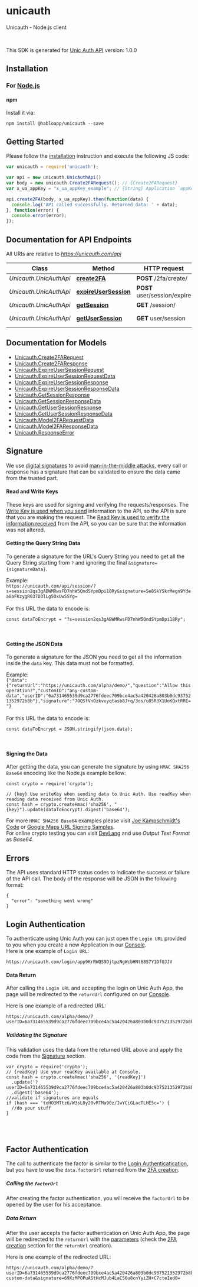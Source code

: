 # unicauth

Unicauth - Node.js client

<br>

This SDK is generated for [Unic Auth API](https://unicauth.com/alpha/docs/files/unicauth.yaml) version: 1.0.0

## Installation

### For [Node.js](https://nodejs.org/)

#### npm

Install it via:

```shell
npm install @habloapp/unicauth --save
```

## Getting Started

Please follow the [installation](#installation) instruction and execute the following JS code:

```javascript
var unicauth = require('unicauth');

var api = new unicauth.UnicAuthApi()
var body = new unicauth.Create2FARequest(); // {Create2FARequest} 
var x_ua_appKey = "x_ua_appKey_example"; // {String} Application `appKey`

api.create2FA(body, x_ua_appKey).then(function(data) {
  console.log('API called successfully. Returned data: ' + data);
}, function(error) {
  console.error(error);
});

```

## Documentation for API Endpoints

All URIs are relative to *https://unicauth.com/api*

Class | Method | HTTP request | Description
------------ | ------------- | ------------- | -------------
*Unicauth.UnicAuthApi* | [**create2FA**](docs/UnicAuthApi.md#create2FA) | **POST** /2fa/create/ | Create 2FA
*Unicauth.UnicAuthApi* | [**expireUserSession**](docs/UnicAuthApi.md#expireUserSession) | **POST** user/session/expire | Expire User Session
*Unicauth.UnicAuthApi* | [**getSession**](docs/UnicAuthApi.md#getSession) | **GET** /session/ | Get Session
*Unicauth.UnicAuthApi* | [**getUserSession**](docs/UnicAuthApi.md#getUserSession) | **GET** user/session | Get User Session

## Documentation for Models

 - [Unicauth.Create2FARequest](docs/Create2FARequest.md)
 - [Unicauth.Create2FAResponse](docs/Create2FAResponse.md)
 - [Unicauth.ExpireUserSessionRequest](docs/ExpireUserSessionRequest.md)
 - [Unicauth.ExpireUserSessionRequestData](docs/ExpireUserSessionRequestData.md)
 - [Unicauth.ExpireUserSessionResponse](docs/ExpireUserSessionResponse.md)
 - [Unicauth.ExpireUserSessionResponseData](docs/ExpireUserSessionResponseData.md)
 - [Unicauth.GetSessionResponse](docs/GetSessionResponse.md)
 - [Unicauth.GetSessionResponseData](docs/GetSessionResponseData.md)
 - [Unicauth.GetUserSessionResponse](docs/GetUserSessionResponse.md)
 - [Unicauth.GetUserSessionResponseData](docs/GetUserSessionResponseData.md)
 - [Unicauth.Model2FARequestData](docs/Model2FARequestData.md)
 - [Unicauth.Model2FAResponseData](docs/Model2FAResponseData.md)
 - [Unicauth.ResponseError](docs/ResponseError.md)

## Signature
We use [digital signatures](https://en.wikipedia.org/wiki/Digital_signature) to avoid [man-in-the-middle attacks](https://en.wikipedia.org/wiki/Man-in-the-middle_attack), every call or response has a signature that can be validated to ensure the data came from the trusted part.

#### Read and Write Keys
<p>These keys are used for signing and verifying the requests/responses. The <u>Write Key is used when you send</u>
  information to the API, so the API is sure that you are making the request. The <u>Read Key is used to verify
  the information received</u> from the API, so you can be sure that the information was not altered.</p>

#### Getting the Query String Data
To generate a signature for the URL's Query String you need to get all the Query String starting from `?` and ignoring the final `&signature={signatureData}`.

Example:<br>
```https://unicauth.com/api/session/?s=session2qs3gABWMRwsFD7nhW5QndSYpmDpi18Ry&signature=Se8SkYSkrMegn9Ydea8aFKzygR037D3lLg5OxUwSSYg=```<br><br>
For this URL the data to encode is:<br>
```
const dataToEncrypt = "?s=session2qs3gABWMRwsFD7nhW5QndSYpmDpi18Ry";
```
<br>

#### Getting the JSON Data
To generate a signature for the JSON you need to get all the information inside the ```data``` key. This data must not be formatted.

Example:<br>
```{"data":{"returnUrl":"https://unicauth.com/alpha/demo/","question":"Allow this operation?","customID":"any-custom-data","userID":"6a731465539d9ca2776fdeec709bce4ac5a420426a803b0dc937521352972b8b"},"signature":"7OQSfVnOzkvuyqtasb8J+q/3os/u85R3X1UoKQxtRRE="}```<br><br>
For this URL the data to encode is:<br>
```
const dataToEncrypt = JSON.stringify(json.data);
```
<br>

#### Signing the Data
After getting the data, you can generate the signature by using ```HMAC SHA256 Base64``` encoding like the Node.js example bellow:
```
const crypto = require('crypto');

// {key} Use writeKey when sending data to Unic Auth. Use readKey when reading data received from Unic Auth.
const hash = crypto.createHmac('sha256', "{key}").update(dataToEncrypt).digest('base64');
```

For more ```HMAC SHA256 Base64``` examples please visit [Joe Kampschmidt's Code](https://www.jokecamp.com/blog/examples-of-creating-base64-hashes-using-hmac-sha256-in-different-languages/) or [Google Maps URL Signing Samples](http://googlemaps.github.io/url-signing/index.html).<br>
For online crypto testing you can visit [DevLang](https://www.devglan.com/online-tools/hmac-sha256-online) and use *Output Text Format* as *Base64*.

## Errors
The API uses standard HTTP status codes to indicate the success or failure of the API call. The body of the response will be JSON in the following format:
```
{
  "error": "something went wrong"
}
```

## Login Authentication
To authenticate using Unic Auth you can just open the `Login URL` provided to you when you create a new Application in our [Console](https://console.unicauth.com).<br>
Here is one example of `Login URL`:
```
https://unicauth.com/login/app9KrRWQS9DjtpzNgWcbHNt68S7Y1DfUJJV
```

#### Data Return
<section id="section-auth-return">
  <p class="mt-3">After calling the <code>Login URL</code> and accepting the login on Unic Auth App, the page will be redirected to the <code>returnUrl</code> configured on our <a href="https://console.unicauth.com">Console</a>.</p>
  <p>Here is one example of a redirected URL:</p>
  <div>
    <pre><code id="codeRedirectedUrl" class="language-uri word-break">https://unicauth.com/alpha/demo/?<span class="token tag">userID</span>=<span class="token attr-value">6a731465539d9ca2776fdeec709bce4ac5a420426a803b0dc937521352972b8b</span>&<span class="token tag">sessionID</span>=<span class="token attr-value">session2U6ZYCXhqdgB2RH7vrKF1iwox7arXiotC</span>&<span class="token tag">authID</span>=<span class="token attr-value">authRNozDyooWYpTQyvGpNdbtTRc9wESs96T</span>&<span class="token tag">type</span>=<span class="token attr-value">login</span>&<span class="token tag">signature</span>=<span class="token attr-value">toHO3MTtz6/W3sL8y20vRTMa90z/IwYCiGLacTLHE5c=</span></code></pre>
  </div>

  <h5 id="auth-validate-signature" class="mt-5">Validating the Signature<a class="anchorjs-link " aria-label="Anchor" data-anchorjs-icon="#" href="#auth-validate-signature"></a></h5>

  <p class="mt-3">This validation uses the data from the returned URL above and apply the code from the <a href="#section/Signature">Signature</a> section.</p>
  <div>
  <pre><code id="codeCheckSignature" class="language-js">var crypto = require('crypto');
// {readKey} Use your readKey available at Console.
const hash = crypto.createHmac('sha256', '{readKey}')
  .update('?userID=6a731465539d9ca2776fdeec709bce4ac5a420426a803b0dc937521352972b8b&sessionID=session2U6ZYCXhqdgB2RH7vrKF1iwox7arXiotC&authID=authRNozDyooWYpTQyvGpNdbtTRc9wESs96T&type=login')
  .digest('base64');
//validate if signatures are equals
if (hash === 'toHO3MTtz6/W3sL8y20vRTMa90z/IwYCiGLacTLHE5c=') {
  //do your stuff
}</code></pre>
  </div>
</section>
<br><br>

## Factor Authentication
The call to authenticate the factor is similar to the [Login Authenticatication](#section/Login-Authentication), but you have to use the `data.factorUrl` returned from the [2FA creation](#operation/Create2FA).

##### Calling the `factorUrl`
After creating the factor authentication, you will receive the `factorUrl` to be opened by the user for his acceptance.<br>

##### Data Return
After the user accepts the factor authentication on Unic Auth App, the page will be redirected to the `returnUrl` with the [parameters](#operation/2FAWebhook) (check the [2FA creation](#operation/Create2FA) section for the `returnUrl` creation).
<p>Here is one example of the redirected URL:</p>
<div>
  <pre><code id="codeRedirectedUrl2fa" class="language-uri word-break">https://unicauth.com/alpha/demo/?<span class="token tag">userID</span>=<span class="token attr-value">6a731465539d9ca2776fdeec709bce4ac5a420426a803b0dc937521352972b8b</span>&<span class="token tag">sessionID</span>=<span class="token attr-value">session5mCrfGYEW7zJ68i7zwUhBuBxNiYpABobw</span>&<span class="token tag">authID</span>=<span class="token attr-value">authPT9zzReqtp5Sq4ogEaNmP1tsrtm1ssmsQ</span>&<span class="token tag">type</span>=<span class="token attr-value">twoFactor</span>&<span class="token tag">customID</span>=<span class="token attr-value">any-custom-data</span>&<span class="token tag">signature</span>=<span class="token attr-value">69XzMPOPuAStHcMJub4LaC56u8cnYyiZH+C7cteIed0=</span></code></pre>
</div>
<p></p>